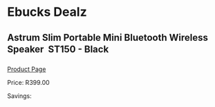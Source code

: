 
# Ebucks Dealz
## Astrum Slim Portable Mini Bluetooth Wireless Speaker  ST150 - Black
[Product Page](https://www.ebucks.com/web/shop/productSelected.do?prodId=1207203248&catId=1207273786)

Price: R399.00

Savings: 


	